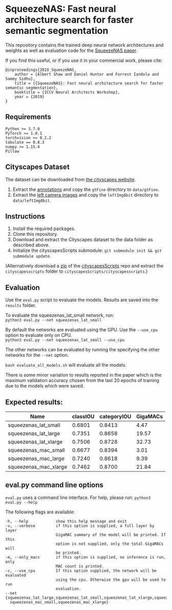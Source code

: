 # SqueezeNAS: Fast neural architecture search for faster semantic segmentation

This repository contains the trained deep neural network architectures and weights as well as evaluation code for the [SqueezeNAS paper](https://arxiv.org/abs/1908.01748).

If you find this useful, or if you use it in your commercial work, please cite:

    @inproceedings{2019_SqueezeNAS,
        author = {Albert Shaw and Daniel Hunter and Forrest Iandola and Sammy Sidhu},
        title = {{SqueezeNAS}: Fast neural architecture search for faster semantic segmentation},
        booktitle = {ICCV Neural Architects Workshop},
        year = {2019}
    }

## Requirements

```
Python >= 3.7.0
PyTorch >= 1.0.1
torchvision >= 0.2.2
tabulate == 0.8.3
numpy >= 1.15.4
Pillow
```

## Cityscapes Dataset

The dataset can be downloaded from [the cityscapes website](https://www.cityscapes-dataset.com/downloads/).

1. Extract the [annotations](https://www.cityscapes-dataset.com/file-handling/?packageID=1)
and copy the `gtFine` directory to `data/gtFine`.
1. Extract the [left camera images](https://www.cityscapes-dataset.com/file-handling/?packageID=3)
and copy the `leftImg8bit` directory to `data/leftImg8bit`.

## Instructions

1. Install the required packages.
1. Clone this repository.
1. Download and extract the Cityscapes dataset to the data folder as described above.
1. Initialize the cityscapesScripts submodule: `git submodule init && git submodule update`.

(Alternatively download a [zip](https://github.com/mcordts/cityscapesScripts/archive/master.zip) of the [cityscapesScripts](https://github.com/mcordts/cityscapesScripts/) repo and extract the `cityscapesscripts` folder to `cityscapesScripts/cityscapesscripts`.)

## Evaluation

Use the ```eval.py``` script to evaluate the models. Results are saved into the ```results``` folder.

To evaluate the squeezenas_lat_small network, run:  
```python3 eval.py --net squeezenas_lat_small```

By default the networks are evaluated using the GPU. Use the ```--use_cpu``` option to evaluate only on CPU.  
```python3 eval.py --net squeezenas_lat_small --use_cpu```

The other networks can be evaluated by running the specifying the other networks for the ```--net``` option.

```bash evaluate_all_models.sh``` will evaluate all the models.

There is some minor variation to results reported in the paper which is the maximum validation accuracy chosen from the last 20 epochs of training due to the models which were saved.

## Expected results:

| Name | classIOU  | categoryIOU | GigaMACs |
| --- | --- | --- | --- |
| squeezenas_lat_small  | 0.6801 | 0.8413 | 4.47  |
| squeezenas_lat_large  | 0.7351 | 0.8658 | 19.57 |
| squeezenas_lat_xlarge | 0.7506 | 0.8728 | 32.73 |
| squeezenas_mac_small  | 0.6677 | 0.8394 | 3.01  |
| squeezenas_mac_large  | 0.7240 | 0.8618 | 9.39  |
| squeezenas_mac_xlarge | 0.7462 | 0.8700 | 21.84 |

## eval.py command line options

`eval.py` uses a command line interface.
For help, please run: `python3 eval.py --help`

The following flags are available:
```
-h, --help            show this help message and exit
-v, --verbose         if this option is supplied, a full layer by layer
                      GigaMAC summary of the model will be printed. If this
                      option is not supplied, only the total GigaMACs will
                      be printed.
-m, --only_macs       if this option is supplied, no inference is run, only
                      MAC count is printed.
-c, --use_cpu         If this option supplied, the network will be evaluated
                      using the cpu. Otherwise the gpu will be used to run
                      evaluation.
--net {squeezenas_lat_large,squeezenas_lat_small,squeezenas_lat_xlarge,squeezenas_mac_large,
  squeezenas_mac_small,squeezenas_mac_xlarge}
```
